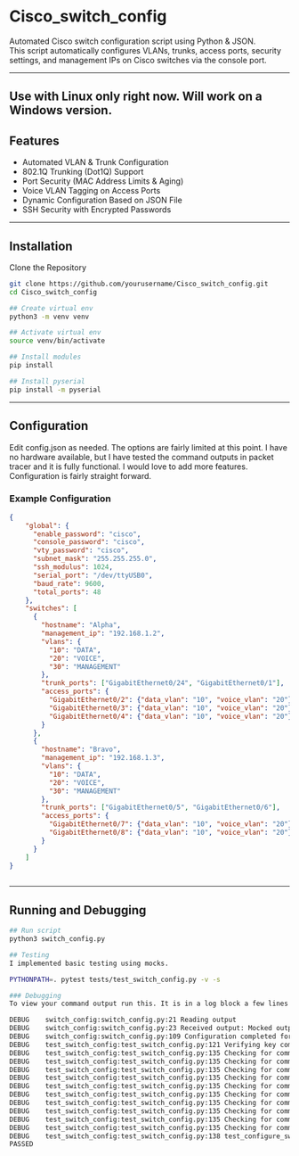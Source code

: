 # Cisco_switch_config

Automated Cisco switch configuration script using Python & JSON.  
This script automatically configures VLANs, trunks, access ports, security settings, and management IPs on Cisco switches via the console port.

---

## Use with Linux only right now. Will work on a Windows version.

## Features
- Automated VLAN & Trunk Configuration  
- 802.1Q Trunking (Dot1Q) Support  
- Port Security (MAC Address Limits & Aging)  
- Voice VLAN Tagging on Access Ports  
- Dynamic Configuration Based on JSON File  
- SSH Security with Encrypted Passwords

---

## Installation
Clone the Repository
```sh
git clone https://github.com/yourusername/Cisco_switch_config.git
cd Cisco_switch_config

## Create virtual env
python3 -m venv venv

## Activate virtual env
source venv/bin/activate

## Install modules
pip install

## Install pyserial
pip install -m pyserial

```

---
## Configuration
Edit config.json as needed. The options are fairly limited at this point. I have no hardware available, but I have tested the command outputs in packet tracer and it is fully functional. I would love to add more features. Configuration is fairly straight forward.

### Example Configuration
```json
{
    "global": {
      "enable_password": "cisco",
      "console_password": "cisco",
      "vty_password": "cisco",
      "subnet_mask": "255.255.255.0",
      "ssh_modulus": 1024,
      "serial_port": "/dev/ttyUSB0",
      "baud_rate": 9600,
      "total_ports": 48
    },
    "switches": [
      {
        "hostname": "Alpha",
        "management_ip": "192.168.1.2",
        "vlans": {
          "10": "DATA",
          "20": "VOICE",
          "30": "MANAGEMENT"
        },
        "trunk_ports": ["GigabitEthernet0/24", "GigabitEthernet0/1"],
        "access_ports": {
          "GigabitEthernet0/2": {"data_vlan": "10", "voice_vlan": "20"},
          "GigabitEthernet0/3": {"data_vlan": "10", "voice_vlan": "20"},
          "GigabitEthernet0/4": {"data_vlan": "10", "voice_vlan": "20"}
        }
      },
      {
        "hostname": "Bravo",
        "management_ip": "192.168.1.3",
        "vlans": {
          "10": "DATA",
          "20": "VOICE",
          "30": "MANAGEMENT"
        },
        "trunk_ports": ["GigabitEthernet0/5", "GigabitEthernet0/6"],
        "access_ports": {
          "GigabitEthernet0/7": {"data_vlan": "10", "voice_vlan": "20"},
          "GigabitEthernet0/8": {"data_vlan": "10", "voice_vlan": "20"}
        }
      }
    ]
}
  
```  
---
## Running and Debugging

```sh
## Run script
python3 switch_config.py

## Testing
I implemented basic testing using mocks.

PYTHONPATH=. pytest tests/test_switch_config.py -v -s

### Debugging
To view your command output run this. It is in a log block a few lines up.

DEBUG    switch_config:switch_config.py:21 Reading output
DEBUG    switch_config:switch_config.py:23 Received output: Mocked output
DEBUG    switch_config:switch_config.py:109 Configuration completed for Switch1
DEBUG    test_switch_config:test_switch_config.py:121 Verifying key commands
DEBUG    test_switch_config:test_switch_config.py:135 Checking for command: enable
DEBUG    test_switch_config:test_switch_config.py:135 Checking for command: configure terminal
DEBUG    test_switch_config:test_switch_config.py:135 Checking for command: hostname Switch1
DEBUG    test_switch_config:test_switch_config.py:135 Checking for command: vlan 10
DEBUG    test_switch_config:test_switch_config.py:135 Checking for command: name DATA
DEBUG    test_switch_config:test_switch_config.py:135 Checking for command: interface GigabitEthernet0/1
DEBUG    test_switch_config:test_switch_config.py:135 Checking for command: switchport mode trunk
DEBUG    test_switch_config:test_switch_config.py:135 Checking for command: interface vlan 99
DEBUG    test_switch_config:test_switch_config.py:135 Checking for command: ip address 192.168.99.2 255.255.255.0
DEBUG    test_switch_config:test_switch_config.py:135 Checking for command: wr mem
DEBUG    test_switch_config:test_switch_config.py:138 test_configure_switch completed
PASSED
```